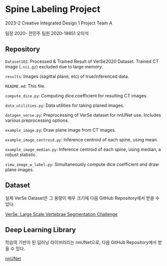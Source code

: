 # Spine Labeling Project
2023-2 Creative Integrated Design 1 Project Team A

팀장 2020- 전민주
팀원 2020-19851 오이석

## Repository
`Dataset101`: Processed & Trained Result of VerSe2020 Dataset. Trained CT image (`.nii.gz`) excluded due to large memory.   

`results`: Images (sagittal plane, etc) of true/inferenced data. 

`README.md`: This file.

`compute_dice.py`: Computing dice coefficient for resulting CT images.

`data_utilities.py`: Data utilities for taking planed images.

`datagen_verse.py`: Preprocessing of VerSe dataset for nnUNet use. Includes various preprocessing options.

`example_image.py`: Draw plane image from CT images.

`example_image_centroid.py`: Inference centroid of each spine, using mean.

`example_image_median.py`: Inference centroid of each spine, using median, a robust statistic.

`view_image_w_label.py`: Simultaneously compute dice coefficient and draw plane images.

## Dataset
실제 VerSe Dataset은 그 용량이 매우 크기에 다음 GitHub Repository에서 받을 수 있다.

[VerSe: Large Scale Vertebrae Segmentation Challenge](https://github.com/anjany/verse)

## Deep Learning Library

학습의 기반이 된 딥러닝 라이브러리는 nnUNet으로, 다음 GitHub Repository에서 받을 수 있다.

[nnUNet](https://github.com/MIC-DKFZ/nnUNet)

